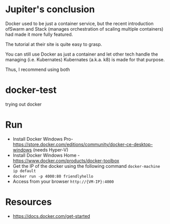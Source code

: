 # Jupiter's conclusion
Docker used to be just a container service, but the recent introduction ofSwarm and Stack (manages orchestration of scaling multiple containers) had made it more fully featured. 

The tutorial at their site is quite easy to grasp.

You can still use Docker as just a container and let other tech handle the managing (i.e. Kubernates)
Kubernates (a.k.a. k8) is made for that purpose. 

Thus, I recommend using both

# docker-test
trying out docker

# Run
- Install Docker Windows Pro- https://store.docker.com/editions/community/docker-ce-desktop-windows (needs Hyper-V)
- Install Docker Windows Home - https://www.docker.com/products/docker-toolbox
- Get the IP of the docker using the following command ```docker-machine ip default```
- ```docker run -p 4000:80 friendlyhello```
- Access from your browser ```http://{VM-IP}:4000```

# Resources
- https://docs.docker.com/get-started